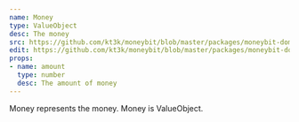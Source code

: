 ```yaml
---
name: Money
type: ValueObject
desc: The money
src: https://github.com/kt3k/moneybit/blob/master/packages/moneybit-domain/money.js
edit: https://github.com/kt3k/moneybit/blob/master/packages/moneybit-domain/money.md
props:
- name: amount
  type: number
  desc: The amount of money
---
```


Money represents the money. Money is ValueObject.
